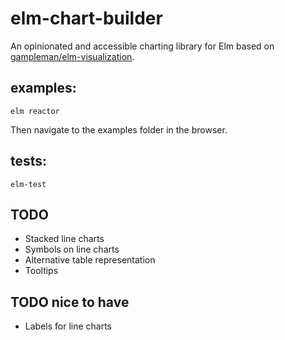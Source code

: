 # elm-chart-builder
An opinionated and accessible charting library for Elm based on [gampleman/elm-visualization](https://github.com/gampleman/elm-visualization).

## examples:
`elm reactor`

Then navigate to the examples folder in the browser.

## tests:
`elm-test`

## TODO 
* Stacked line charts
* Symbols on line charts
* Alternative table representation 
* Tooltips

## TODO nice to have
* Labels for line charts
